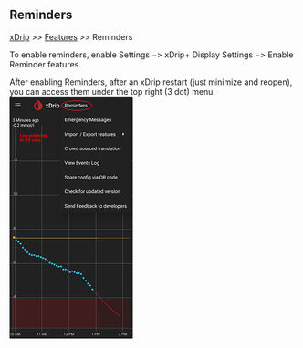 ## Reminders
[xDrip](../README.md) >> [Features](./Features_page.md) >> Reminders  
  
To enable reminders, enable Settings &#8722;> xDrip+ Display Settings &#8722;> Enable Reminder features.  
  
After enabling Reminders, after an xDrip restart (just minimize and reopen), you can access them under the top right (3 dot) menu.  
![](./images/RemindersMenu.png)  
